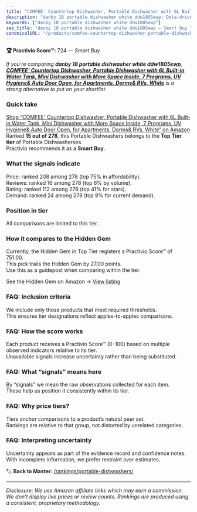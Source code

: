 ```yaml
---
title: "COMFEE' Countertop Dishwasher, Portable Dishwasher with 6L Built-in Water Tank, Mini Dishwasher with More Space Inside, 7 Programs, UV Hygiene& Auto Door Open, for Apartments, Dorms& RVs, White"
description: "danby 18 portable dishwasher white ddw1805ewp: Data-driven within Top Tier ranking using the Practivio Score™. Positioned by quality, value, demand, findabilit…"
keywords: ["danby 18 portable dishwasher white ddw1805ewp"]
seo_title: "danby 18 portable dishwasher white ddw1805ewp — Smart Buy Top Tier (2025)"
canonicalURL: "/products/comfee-countertop-dishwasher-portable-dishwasher-with-6l-built-in-water-tank-mini-dishwasher-with-more-space-inside-7-programs-uv-hygiene-auto-door-open-for-apartments-dorms-rvs-white-B09QC9947J/"
---
```


**🏆 Practivio Score™:** 724 — _Smart Buy_


*If you're comparing **danby 18 portable dishwasher white ddw1805ewp**, **[COMFEE' Countertop Dishwasher, Portable Dishwasher with 6L Built-in Water Tank, Mini Dishwasher with More Space Inside, 7 Programs, UV Hygiene& Auto Door Open, for Apartments, Dorms& RVs, White](https://www.amazon.com/dp/B09QC9947J?tag=practivio-20)** is a strong alternative to put on your shortlist.*
### Quick take
[Shop “COMFEE' Countertop Dishwasher, Portable Dishwasher with 6L Built-in Water Tank, Mini Dishwasher with More Space Inside, 7 Programs, UV Hygiene& Auto Door Open, for Apartments, Dorms& RVs, White” on Amazon](https://www.amazon.com/dp/B09QC9947J?tag=practivio-20)
Ranked **15 out of 278**, this Portable Dishwashers belongs to the **Top Tier tier** of Portable Dishwasherses.  
Practivio recommends it as a **Smart Buy**.

### What the signals indicate
Price: ranked 208 among 278 (top 75% in affordability).  
Reviews: ranked 16 among 278 (top 6% by volume).  
Rating: ranked 112 among 278 (top 41% for stars).  
Demand: ranked 24 among 278 (top 9% for current demand).

### Position in tier
All comparisons are limited to this tier.

### How it compares to the Hidden Gem
Currently, the Hidden Gem in Top Tier registers a Practivio Score™ of 751.00.  
This pick trails the Hidden Gem by 27.00 points.  
Use this as a guidepost when comparing within the tier.  

See the Hidden Gem on Amazon → [View listing](https://www.amazon.com/dp/B08N6WV3HX?tag=practivio-20)

### FAQ: Inclusion criteria
We include only those products that meet required thresholds.  
This ensures tier designations reflect apples-to-apples comparisons.

### FAQ: How the score works
Each product receives a Practivio Score™ (0–100) based on multiple observed indicators relative to its tier.  
Unavailable signals increase uncertainty rather than being substituted.

### FAQ: What “signals” means here
By “signals” we mean the raw observations collected for each item.  
These help us position it consistently within its tier.

### FAQ: Why price tiers?
Tiers anchor comparisons to a product’s natural peer set.  
Rankings are relative to that group, not distorted by unrelated categories.

### FAQ: Interpreting uncertainty
Uncertainty appears as part of the evidence record and confidence notes.  
With incomplete information, we prefer restraint over estimates.


🏷️ **Back to Master:** [/rankings/portable-dishwashers/](/rankings/portable-dishwashers/)

---
_Disclosure: We use Amazon affiliate links which may earn a commission. We don’t display live prices or review counts. Rankings are produced using a consistent, proprietary methodology._
